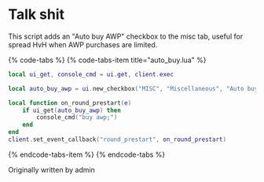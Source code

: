 # Talk shit

This script adds an "Auto buy AWP" checkbox to the misc tab, useful for spread HvH when AWP purchases are limited.

{% code-tabs %}
{% code-tabs-item title="auto_buy.lua" %}
```lua
local ui_get, console_cmd = ui.get, client.exec

local auto_buy_awp = ui.new_checkbox("MISC", "Miscellaneous", "Auto buy AWP")

local function on_round_prestart(e)
	if ui_get(auto_buy_awp) then
		console_cmd("buy awp;")
	end
end
client.set_event_callback("round_prestart", on_round_prestart)
```
{% endcode-tabs-item %}
{% endcode-tabs %}

Originally written by admin
